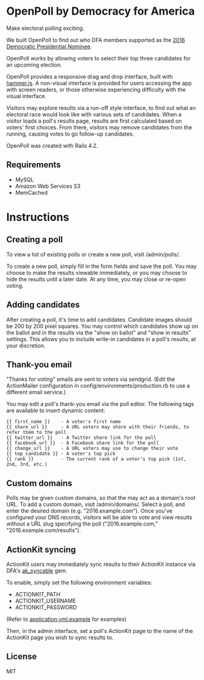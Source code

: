OpenPoll by Democracy for America
========
Make electoral polling exciting.

We built OpenPoll to find out who DFA members supported as the [2016 Democratic Presidential Nominee](http://poll.democracyforamerica.com/results/).

OpenPoll works by allowing voters to select their top three candidates for an upcoming election.

OpenPoll provides a responsive drag and drop interface, built with [hammer.js](http://hammerjs.github.io/). A non-visual interface is provided for users accessing the app with screen readers, or those otherwise experiencing difficulty with the visual interface.

Visitors may explore results via a run-off style interface, to find out what an electoral race would look like with various sets of candidates. When a visitor loads a poll's results page, results are first calculated based on voters' first choices. From there, visitors may remove candidates from the running, causing votes to go follow-up candidates.

OpenPoll was created with Rails 4.2.

Requirements
--------
* MySQL
* Amazon Web Services S3
* MemCached

Instructions
========

Creating a poll
--------
To view a list of existing polls or create a new poll, visit /admin/polls/.

To create a new poll, simply fill in the form fields and save the poll. You may choose to make the results viewable immediately, or you may choose to hide the results until a later date. At any time, you may close or re-open voting.

Adding candidates
--------
After creating a poll, it's time to add candidates. Candidate images should be 200 by 200 pixel squares. You may control which candidates show up on the ballot and in the results via the "show on ballot" and "show in results" settings. This allows you to include write-in candidates in a poll's results, at your discretion.

Thank-you email
--------
"Thanks for voting" emails are sent to voters via sendgrid. (Edit the ActionMailer configuration in config/environments/production.rb to use a different email service.)

You may edit a poll's thank-you email via the poll editor. The following tags are available to insert dynamic content:
```
{{ first_name }}    - A voter's first name
{{ share_url }}     - A URL voters may share with their friends, to refer them to the poll
{{ twitter_url }}   - A Twitter share link for the poll
{{ facebook_url }}  - A Facebook share link for the poll
{{ change_url }}    - A URL voters may use to change their vote
{{ top_candidate }} - A voter's top pick
{{ rank }}          - The current rank of a voter's top pick (1st, 2nd, 3rd, etc.)
```

Custom domains
--------
Polls may be given custom domains, so that the may act as a domain's root URL. To add a custom domain, visit /admin/domains/. Select a poll, and enter the desired domain (e.g. "2016.example.com"). Once you've configured your DNS records, visitors will be able to vote and view results without a URL slug specifying the poll ("2016.example.com," "2016.example.com/results").

ActionKit syncing
--------
ActionKit users may immediately sync results to their ActionKit instance via DFA's [ak_syncable](https://github.com/Democracy-for-America/ak_syncable/) gem.

To enable, simply set the following environment variables:
* ACTIONKIT_PATH
* ACTIONKIT_USERNAME
* ACTIONKIT_PASSWORD

(Refer to [application.yml.example](https://github.com/Democracy-for-America/Open-Poll/blob/master/config/application.yml.example) for examples)

Then, in the admin interface, set a poll's ActionKit page to the name of the ActionKit page you wish to sync results to.

License
--------
MIT
